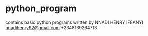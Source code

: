# python_program
contains basic python programs
written by 
NNADI HENRY IFEANYI
nnadihenry92@gmail.com
+2348139264713
